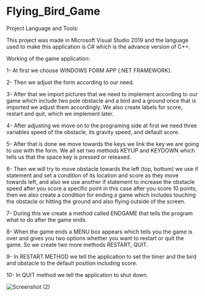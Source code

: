 # Flying_Bird_Game

Project Language and Tools:

This project was made in Microsoft Visual Studio 2019 and the language used to make this application is C# which is the advance version of C++.


Working of the game application:

1- At first we choose WINDOWS FORM APP (.NET FRAMEWORK).

2- Then we adjust the form according to our need.

3- After that we import pictures that we need to implement according to our game which include two pole obstacle and a bird and a ground once that is imported we adjust them accordingly.
We also create labels for score, restart and quit, which we implement later.

4- After adjusting we move on to the programing side at first we need three variables speed of the obstacle, its gravity speed, and default score.

5- After that is done we move towards the keys we link the key we are going to use with the form. We all set two methods KEYUP and KEYDOWN which tells us that the space key is pressed or released.

6- Then we will try to move obstacle towards the left (top, bottom) we use if statement and set a condition of its location and score as they move towards left, and also we use another if statement to increase the obstacle speed after you score a specific point in this case after you score 10 points, then we also create a condition for ending a game which includes touching the obstacle or hitting the ground and also flying outside of the screen.

7- During this we create a method called ENDGAME that tells the program what to do after the game ends.

8- When the game ends a MENU box appears which tells you the game is over and gives you two options whether you want to restart or quit the game. So we create two more methods RESTART, QUIT.

9- In RESTART METHOD we tell the application to set the timer and the bird and obstacle to the default position including score.

10- In QUIT method we tell the application to shut down.



 ![Screenshot (2)](https://user-images.githubusercontent.com/71840877/130745124-3c864969-3800-4c15-a9bf-bd57bf22767e.png)
